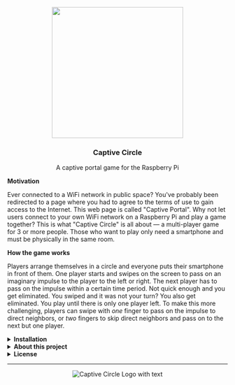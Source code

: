 <p align="center">
  <img src="https://user-images.githubusercontent.com/37160523/159823049-125fac89-df4c-4908-a0c3-3c079c05132f.png" width="300px" />
  
  
  
  <h3 align="center">Captive Circle</h3>
  <p align="center">A captive portal game for the Raspberry Pi</p>
</p>

**Motivation**

Ever connected to a WiFi network in public space? You've probably been redirected to a page where you had to agree to the terms of use to gain access to the Internet. This web page is called "Captive Portal". Why not let users connect to your own WiFi network on a Raspberry Pi and play a game together? This is what "Captive Circle" is all about — a multi-player game for 3 or more people. Those who want to play only need a smartphone and must be physically in the same room.

**How the game works**

Players arrange themselves in a circle and everyone puts their smartphone in front of them. One player starts and swipes on the screen to pass on an imaginary impulse to the player to the left or right. The next player has to pass on the impulse within a certain time period. Not quick enough and you get eliminated. You swiped and it was not your turn? You also get eliminated. You play until there is only one player left. To make this more challenging, players can swipe with *one* finger to pass on the impulse to direct neighbors, or *two* fingers to skip direct neighbors and pass on to the next but one player.

<details>
    <summary><strong>Installation</strong></summary>
  
You, in the role of the game master, need a Raspberry Pi where you can install this game. The Raspi serves as an Access Point showing up as WiFi network on the player's smartphone. Once they connect, they get redirected to a web page that is also served on the Raspi (as Node.js Express app).

Run the script to install the game and be ready to go right away. Python is installed by default on a Raspberry Pi, so clone this repository and execute the script via:

<sub>Note that the script needs to run as sudo user. Make sure that you agree with the commands executed beforehand by looking into the `.sh` scripts in the folder `hotspot`.</sub>

```
git clone https://github.com/Splines/raspi-captive-circle.git
sudo python setup.py
```

The setup will guide you through the installation. Something not working? Open an issue.

</details>

<details>
    <summary><strong>About this project</strong></summary>

I wrote this game as a university project in the course "Distributed systems". It was supposed to help me understand how to deal with a client-server architecture and websockets. You are free to fork this project and improve it, just make sure you don't distribute this game as closed source, the community should profit from the changes you've made. I won't be able to continuously maintain this project but will probably answer/fix issues sporadically.

</details>


<details>
    <summary><strong>License</strong></summary>

```
Captive Circle - A group game with a Raspberry Pi serving as Access Point
Copyright (C) 2022 Dominic Plein

This program is free software: you can redistribute it and/or modify
it under the terms of the GNU Affero General Public License as published
by the Free Software Foundation, either version 3 of the License, or
(at your option) any later version.

This program is distributed in the hope that it will be useful,
but WITHOUT ANY WARRANTY; without even the implied warranty of
MERCHANTABILITY or FITNESS FOR A PARTICULAR PURPOSE.  See the
GNU Affero General Public License for more details.

You should have received a copy of the GNU Affero General Public License
along with this program.  If not, see <https://www.gnu.org/licenses/>.
```
</details>


---

<p align="center">
  <img src="https://user-images.githubusercontent.com/37160523/160634131-9c22baf3-0093-4c44-86d6-4269e91367c3.png" alt="Captive Circle Logo with text" />
</p>
